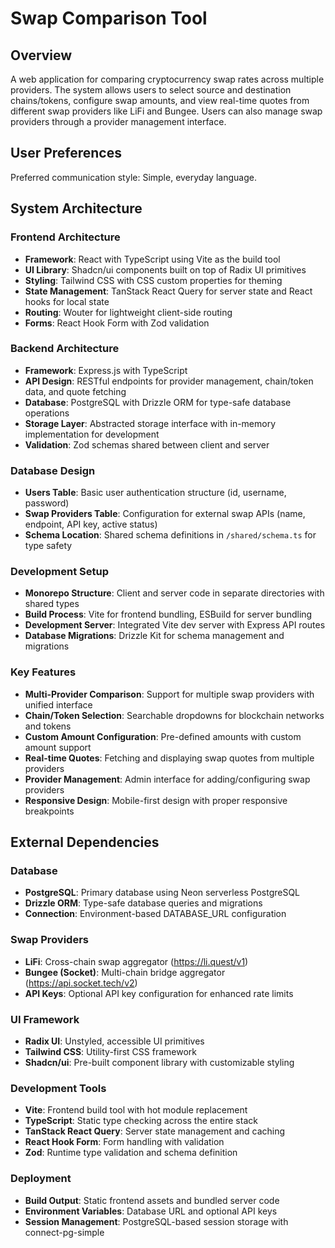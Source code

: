 # Swap Comparison Tool

## Overview

A web application for comparing cryptocurrency swap rates across multiple providers. The system allows users to select source and destination chains/tokens, configure swap amounts, and view real-time quotes from different swap providers like LiFi and Bungee. Users can also manage swap providers through a provider management interface.

## User Preferences

Preferred communication style: Simple, everyday language.

## System Architecture

### Frontend Architecture
- **Framework**: React with TypeScript using Vite as the build tool
- **UI Library**: Shadcn/ui components built on top of Radix UI primitives
- **Styling**: Tailwind CSS with CSS custom properties for theming
- **State Management**: TanStack React Query for server state and React hooks for local state
- **Routing**: Wouter for lightweight client-side routing
- **Forms**: React Hook Form with Zod validation

### Backend Architecture
- **Framework**: Express.js with TypeScript
- **API Design**: RESTful endpoints for provider management, chain/token data, and quote fetching
- **Database**: PostgreSQL with Drizzle ORM for type-safe database operations
- **Storage Layer**: Abstracted storage interface with in-memory implementation for development
- **Validation**: Zod schemas shared between client and server

### Database Design
- **Users Table**: Basic user authentication structure (id, username, password)
- **Swap Providers Table**: Configuration for external swap APIs (name, endpoint, API key, active status)
- **Schema Location**: Shared schema definitions in `/shared/schema.ts` for type safety

### Development Setup
- **Monorepo Structure**: Client and server code in separate directories with shared types
- **Build Process**: Vite for frontend bundling, ESBuild for server bundling
- **Development Server**: Integrated Vite dev server with Express API routes
- **Database Migrations**: Drizzle Kit for schema management and migrations

### Key Features
- **Multi-Provider Comparison**: Support for multiple swap providers with unified interface
- **Chain/Token Selection**: Searchable dropdowns for blockchain networks and tokens
- **Custom Amount Configuration**: Pre-defined amounts with custom amount support
- **Real-time Quotes**: Fetching and displaying swap quotes from multiple providers
- **Provider Management**: Admin interface for adding/configuring swap providers
- **Responsive Design**: Mobile-first design with proper responsive breakpoints

## External Dependencies

### Database
- **PostgreSQL**: Primary database using Neon serverless PostgreSQL
- **Drizzle ORM**: Type-safe database queries and migrations
- **Connection**: Environment-based DATABASE_URL configuration

### Swap Providers
- **LiFi**: Cross-chain swap aggregator (https://li.quest/v1)
- **Bungee (Socket)**: Multi-chain bridge aggregator (https://api.socket.tech/v2)
- **API Keys**: Optional API key configuration for enhanced rate limits

### UI Framework
- **Radix UI**: Unstyled, accessible UI primitives
- **Tailwind CSS**: Utility-first CSS framework
- **Shadcn/ui**: Pre-built component library with customizable styling

### Development Tools
- **Vite**: Frontend build tool with hot module replacement
- **TypeScript**: Static type checking across the entire stack
- **TanStack React Query**: Server state management and caching
- **React Hook Form**: Form handling with validation
- **Zod**: Runtime type validation and schema definition

### Deployment
- **Build Output**: Static frontend assets and bundled server code
- **Environment Variables**: Database URL and optional API keys
- **Session Management**: PostgreSQL-based session storage with connect-pg-simple